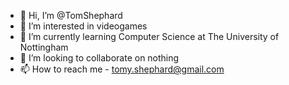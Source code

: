 - 👋 Hi, I’m @TomShephard
- 👀 I’m interested in videogames
- 🌱 I’m currently learning Computer Science at The University of Nottingham
- 💞️ I’m looking to collaborate on nothing
- 📫 How to reach me - tomy.shephard@gmail.com

<!---
TomShephard/TomShephard is a ✨ special ✨ repository because its `README.md` (this file) appears on your GitHub profile.
You can click the Preview link to take a look at your changes.
--->
